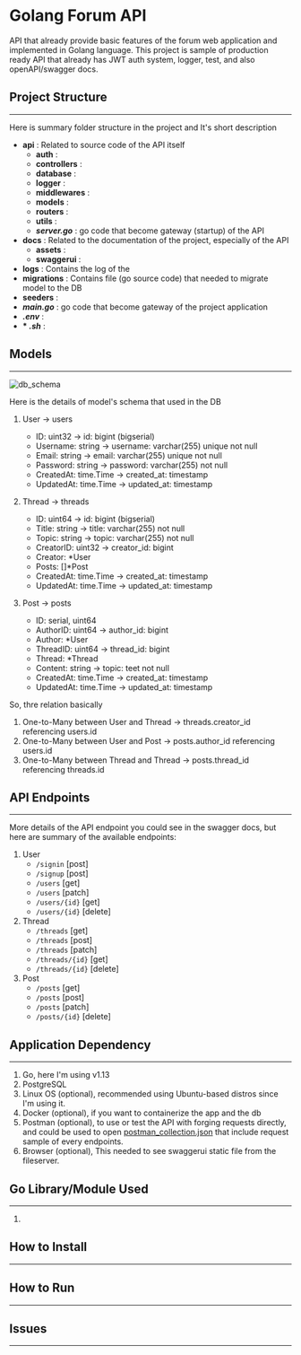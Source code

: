 # Golang Forum API

API that already provide basic features of the forum web application and implemented in Golang language. This project is sample of production ready API that already has JWT auth system, logger, test, and also openAPI/swagger docs.

## Project Structure

-------
Here is summary folder structure in the project and It's short description
- **api** : Related to source code of the API itself
  - **auth** :
  - **controllers** :
  - **database** :
  - **logger** :
  - **middlewares** :
  - **models** :
  - **routers** :
  - **utils** :
  - <b>*server.go*</b> : go code that become gateway (startup) of the API 
- **docs** : Related to the documentation of the project, especially of the API
  - **assets** :
  - **swaggerui** :
- **logs** : Contains the log of the 
- **migrations** : Contains file (go source code) that needed to migrate model to the DB
- **seeders** :
- <b>*main.go*</b> : go code that become gateway of the project application
- <b>*.env*</b> :
- <b>* *.sh*</b> :
  
<!-- ```
root
├── config
│   └── routes.js
├── screens
│   └── App
│       ├── screens
│       │   ├── Admin
│       │   │   ├── screens
│       │   │   │   ├── Reports
│       │   │   │   │   └── index.js
│       │   │   │   └── Users
│       │   │   │       └── index.js
│       │   │   └── index.js
│       │   └── Course
│       │       ├── screens
│       │       │   └── Assignments
│       │       │       └── index.js
│       │       └── index.js
│       └── index.js
└── index.js
``` -->

## Models

-------

![db_schema](docs/assets/db_schema.png)

Here is the details of model's schema that used in the DB 

1. User -> users
   - ID: uint32 -> id: bigint (bigserial)
   - Username: string -> username: varchar(255) unique not null
   - Email: string -> email: varchar(255) unique not null
   - Password: string -> password: varchar(255) not null
   - CreatedAt: time.Time -> created_at: timestamp
   - UpdatedAt: time.Time -> updated_at: timestamp

2. Thread -> threads
   - ID: uint64 -> id: bigint (bigserial)
   - Title: string -> title: varchar(255) not null
   - Topic: string -> topic: varchar(255) not null
   - CreatorID: uint32 -> creator_id: bigint
   - Creator: *User
   - Posts: []*Post
   - CreatedAt: time.Time -> created_at: timestamp
   - UpdatedAt: time.Time -> updated_at: timestamp

3. Post -> posts
   - ID: serial, uint64
   - AuthorID: uint64 -> author_id: bigint
   - Author: *User
   - ThreadID: uint64 -> thread_id: bigint
   - Thread: *Thread
   - Content: string -> topic: teet not null
   - CreatedAt: time.Time -> created_at: timestamp
   - UpdatedAt: time.Time -> updated_at: timestamp

So, thre relation basically

1. One-to-Many between User and Thread
   -> threads.creator_id referencing users.id
2. One-to-Many between User and Post
   -> posts.author_id referencing users.id
3. One-to-Many between Thread and Thread
   -> posts.thread_id referencing threads.id

## API Endpoints

-------
More details of the API endpoint you could see in the swagger docs, but here are summary of the available endpoints:

1. User
   - `/signin` [post]
   - `/signup` [post]
   - `/users` [get]
   - `/users` [patch]
   - `/users/{id}` [get]
   - `/users/{id}` [delete]
2. Thread
   - `/threads` [get]
   - `/threads` [post]
   - `/threads` [patch]
   - `/threads/{id}` [get]
   - `/threads/{id}` [delete]
3. Post
   - `/posts` [get]
   - `/posts` [post]
   - `/posts` [patch]
   - `/posts/{id}` [delete]


## Application Dependency

-------

1. Go, here I'm using v1.13
2. PostgreSQL
3. Linux OS (optional), recommended using Ubuntu-based distros since I'm using it.
4. Docker (optional), if you want to containerize the app and the db 
5. Postman (optional), to use or test the API with forging requests  directly, and could be used to open [postman_collection.json](docs/forum_api.postman_collection.json) that include request sample of every endpoints.
6. Browser (optional), This needed to see swaggerui static file from the fileserver.

## Go Library/Module Used

-------

1. 

## How to Install 

-------

## How to Run

-------

## Issues

-------